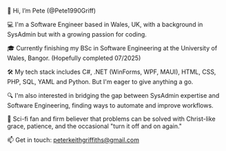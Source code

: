 👋 Hi, I’m Pete (@Pete1990Griff)

💻 I'm a Software Engineer based in Wales, UK, with a background in SysAdmin but with a growing passion for coding.

🎓 Currently finishing my BSc in Software Engineering at the University of Wales, Bangor. (Hopefully completed 07/2025)

🛠️ My tech stack includes C#, .NET (WinForms, WPF, MAUI), HTML, CSS, PHP, SQL, YAML and Python. But I'm eager to give anything a go.

🔍 I'm also interested in bridging the gap between SysAdmin expertise and Software Engineering, finding ways to automate and improve workflows.

🤖 Sci-fi fan and firm believer that problems can be solved with Christ-like grace, patience, and the occasional "turn it off and on again."

📫 Get in touch: peterkeithgriffiths@gmail.com



<!---
PeteTech1990/PeteTech1990 is a ✨ special ✨ repository because its `README.md` (this file) appears on your GitHub profile.
You can click the Preview link to take a look at your changes.
--->
